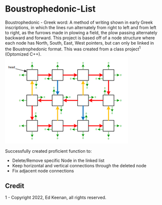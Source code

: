 # Boustrophedonic-List

Boustrophedonic - Greek word: A method of writing shown in early Greek inscriptions, in which the lines run alternately from right to left and from left to right, as the furrows made in plowing a field, the plow passing alternately backward and forward.
This project is based off of a node structure where each node has North, South, East, West pointers, but can only be linked in the Boustrophedonic format. This was created from a class project<sup>1</sup> (Optomized C++). 
![Structure Example Photo](Boustrophedonic-structure.PNG)

Successfully created proficient function to:
* Delete/Remove specific Node in the linked list
* Keep horizontal and vertical connections through the deleted node
* Fix adjacent node connections

## Credit
1 - Copyright 2022, Ed Keenan, all rights reserved.
